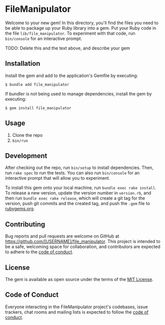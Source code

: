 # FileManipulator

Welcome to your new gem! In this directory, you'll find the files you need to be able to package up your Ruby library into a gem. Put your Ruby code in the file `lib/file_manipulator`. To experiment with that code, run `bin/console` for an interactive prompt.

TODO: Delete this and the text above, and describe your gem

## Installation

Install the gem and add to the application's Gemfile by executing:

    $ bundle add file_manipulator

If bundler is not being used to manage dependencies, install the gem by executing:

    $ gem install file_manipulator

## Usage

1. Clone the repo
2. `bin/run`

## Development

After checking out the repo, run `bin/setup` to install dependencies. Then, run `rake spec` to run the tests. You can also run `bin/console` for an interactive prompt that will allow you to experiment.

To install this gem onto your local machine, run `bundle exec rake install`. To release a new version, update the version number in `version.rb`, and then run `bundle exec rake release`, which will create a git tag for the version, push git commits and the created tag, and push the `.gem` file to [rubygems.org](https://rubygems.org).

## Contributing

Bug reports and pull requests are welcome on GitHub at https://github.com/[USERNAME]/file_manipulator. This project is intended to be a safe, welcoming space for collaboration, and contributors are expected to adhere to the [code of conduct](https://github.com/[USERNAME]/file_manipulator/blob/master/CODE_OF_CONDUCT.md).

## License

The gem is available as open source under the terms of the [MIT License](https://opensource.org/licenses/MIT).

## Code of Conduct

Everyone interacting in the FileManipulator project's codebases, issue trackers, chat rooms and mailing lists is expected to follow the [code of conduct](https://github.com/[USERNAME]/file_manipulator/blob/master/CODE_OF_CONDUCT.md).
